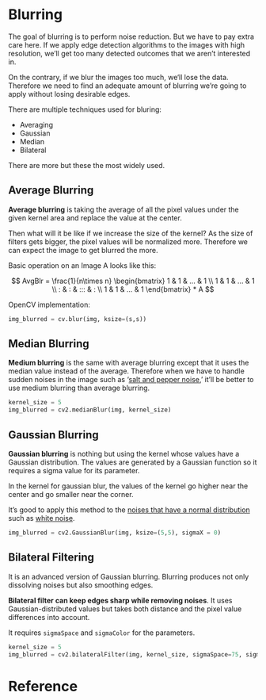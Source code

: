 # Blurring

The goal of blurring is to perform noise reduction. But we have to pay extra care here. If we apply edge detection algorithms to the images with high resolution, we’ll get too many detected outcomes that we aren’t interested in.

On the contrary, if we blur the images too much, we‘ll lose the data. Therefore we need to find an adequate amount of blurring we’re going to apply without losing desirable edges.

There are multiple techniques used for bluring:

- Averaging
- Gaussian
- Median
- Bilateral

There are more but these the most widely used.



## Average Blurring

**Average blurring** is taking the average of all the pixel values under the given kernel area and replace the value at the center.

Then what will it be like if we increase the size of the kernel? As the size of filters gets bigger, the pixel values will be normalized more. Therefore we can expect the image to get blurred the more.

Basic operation on an Image A looks like this:

$$
AvgBlr = \frac{1}{n\times n}
\begin{bmatrix}
1 & 1 & ... & 1 \\
1 & 1 & ... & 1 \\
: & : & ::: & : \\
1 & 1 & ... & 1
\end{bmatrix} * A
$$

OpenCV implementation:

```python
img_blurred = cv.blur(img, ksize=(s,s))
```



## Median Blurring

**Medium blurring** is the same with average blurring except that it uses the median value instead of the average. Therefore when we have to handle sudden noises in the image such as ‘[salt and pepper noise](https://en.wikipedia.org/wiki/Salt-and-pepper_noise),’ it’ll be better to use medium blurring than average blurring.

```python
kernel_size = 5
img_blurred = cv2.medianBlur(img, kernel_size)
```



## Gaussian Blurring

**Gaussian blurring** is nothing but using the kernel whose values have a Gaussian distribution. The values are generated by a Gaussian function so it requires a sigma value for its parameter.

In the kernel for gaussian blur, the values of the kernel go higher near the center and go smaller near the corner.

 It’s good to apply this method to the [noises that have a normal distribution](https://en.wikipedia.org/wiki/Gaussian_noise) such as [white noise](https://en.wikipedia.org/wiki/White_noise).

```python
img_blurred = cv2.GaussianBlur(img, ksize=(5,5), sigmaX = 0)
```



## Bilateral Filtering

It is an advanced version of Gaussian blurring. Blurring produces not only dissolving noises but also smoothing edges.

**Bilateral filter can keep edges sharp while removing noises**. It uses Gaussian-distributed values but takes both distance and the pixel value differences into account.

It requires `sigmaSpace` and `sigmaColor` for the parameters.

```python
kernel_size = 5
img_blurred = cv2.bilateralFilter(img, kernel_size, sigmaSpace=75, sigmaColor=75)
```



# Reference

[1]: https://towardsdatascience.com/computer-vision-for-beginners-part-2-29b3f9151874


